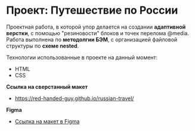 # Проект: Путешествие по России

Проектная работа, в которой упор делается на создании **адаптивной верстки**, с помощью "резиновости" блоков и точек перелома @media. Работа выполнена по **методолгии БЭМ**, с организацией файловой структуры по **схеме nested**.

Технологии использованные в проекте на данный момент:
* HTML
* CSS

**Ссылка на сверстанный макет**
* https://red-handed-guy.github.io/russian-travel/

**Figma**
* [Ссылка на макет в Figma](https://www.figma.com/file/5S2WSbEFL6awjVWJ0NWL8Q/Sprint-3_-Russia-_-desktop-mobile?node-id=28503%3A0)


